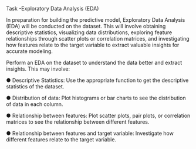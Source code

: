 Task -Exploratory Data Analysis (EDA)



In preparation for building the predictive model, Exploratory Data Analysis (EDA) will be conducted on the dataset. This will involve obtaining descriptive statistics, visualizing data distributions, exploring feature relationships through scatter plots or correlation matrices, and investigating how features relate to the target variable to extract valuable insights for accurate modeling.

Perform an EDA on the dataset to understand the data better and extract insights. This may involve:

● Descriptive Statistics: Use the appropriate function to get the descriptive statistics of the dataset.

● Distribution of data: Plot histograms or bar charts to see the distribution of data in each column.

● Relationship between features: Plot scatter plots, pair plots, or correlation matrices to see the relationship between different features.

● Relationship between features and target variable: Investigate how different features relate to the target variable.
